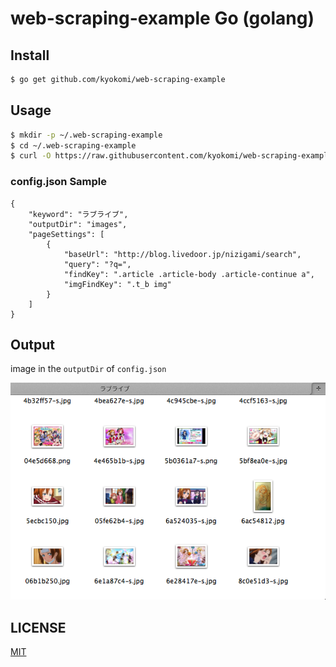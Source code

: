 # web-scraping-example Go (golang)

## Install

```sh
$ go get github.com/kyokomi/web-scraping-example
```

## Usage

```sh
$ mkdir -p ~/.web-scraping-example
$ cd ~/.web-scraping-example
$ curl -O https://raw.githubusercontent.com/kyokomi/web-scraping-example/master/example/config.json
```

### config.json Sample

```
{
    "keyword": "ラブライブ",
    "outputDir": "images",
    "pageSettings": [
        {
            "baseUrl": "http://blog.livedoor.jp/nizigami/search",
            "query": "?q=",
            "findKey": ".article .article-body .article-continue a",
            "imgFindKey": ".t_b img"
        }
    ]
}
```

## Output

image in the `outputDir` of `config.json`

![](https://raw.githubusercontent.com/kyokomi/web-scraping-example/master/example/sample.png)

## LICENSE

[MIT](https://github.com/kyokomi/web-scraping-example/blob/master/LICENSE.md)
